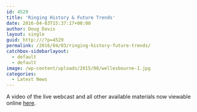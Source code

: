 ```yaml
---
id: 4529
title: 'Ringing History & Future Trends'
date: 2016-04-03T15:37:17+00:00
author: Doug Davis
layout: single
guid: http:///?p=4529
permalink: /2016/04/03/ringing-history-future-trends/
catchbox-sidebarlayout:
  - default
  - default
image: /wp-content/uploads/2015/08/wellesbourne-1.jpg
categories:
  - Latest News
---
```

A video of the live webcast and all other available materials now viewable online [here](http:///services/pr/events-archive/history-trends/).
